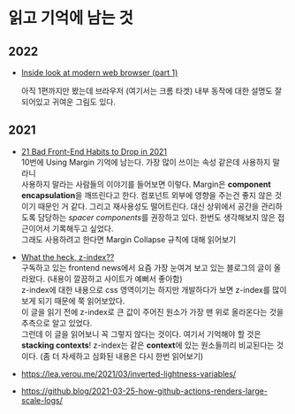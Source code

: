 # 읽고 기억에 남는 것
## 2022

- [Inside look at modern web browser (part 1)](https://developers.google.com/web/updates/2018/09/inside-browser-part1)

  아직 1편까지만 봤는데 브라우저 (여기서는 크롬 타겟) 내부 동작에 대한 설명도 잘 되어있고 귀여운 그림도 있다.

## 2021

- [21 Bad Front-End Habits to Drop in 2021](https://dev.to/sachagreif/21-bad-front-end-habits-to-drop-in-2021-1698?ref=uxcollective)<br>
  10번에 Using Margin 기억에 남는다. 가장 많이 쓰이는 속성 같은데 사용하지 말라니<br>
  사용하지 말라는 사람들의 이야기를 들어보면 이렇다. Margin은 **component encapsulation**을 깨뜨린다고 한다. 컴포넌트 외부에 영향을 주는건 좋지 않은 것이기 때문인 거 같다. 그리고 재사용성도 떨어트린다. 대신 상위에서 공간을 관리하도록 담당하는 *spacer components*를 권장하고 있다.
  한번도 생각해보지 않은 접근이어서 기록해두고 싶었다.<br>
  그래도 사용하려고 한다면 Margin Collapse 규칙에 대해 읽어보기

- [What the heck, z-index??](https://www.joshwcomeau.com/css/stacking-contexts/)<br>
  구독하고 있는 frontend news에서 요즘 가장 눈여겨 보고 있는 블로그의 글이 올라왔다. (내용이 깔끔하고 사이트가 예뻐서 좋아함)<br>
  z-index에 대한 내용으로 css 영역이기는 하지만 개발하다가 보면 z-index를 많이 보게 되기 때문에 쭉 읽어보았다.<br>
  이 글을 읽기 전에 z-index로 큰 값이 주어진 원소가 가장 맨 위로 올라온다는 것을 추측으로 알고 있었다.<br>
  그런데 이 글을 읽어보니 꼭 그렇지 않다는 것이다. 여기서 기억해야 할 것은 **stacking contexts**! z-index는 같은 **context**에 있는 원소들끼리 비교된다는 것이다. (좀 더 자세하고 심화된 내용은 다시 한번 읽어보기)

* https://lea.verou.me/2021/03/inverted-lightness-variables/

* https://github.blog/2021-03-25-how-github-actions-renders-large-scale-logs/
